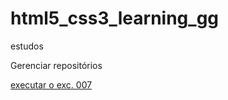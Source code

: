 # html5_css3_learning_gg
 estudos

Gerenciar repositórios

<a href="https://rimcant.github.io/html5_css3_learning_gg/Modulo-1/HTML-CSS/ex007/"> executar o exc. 007
